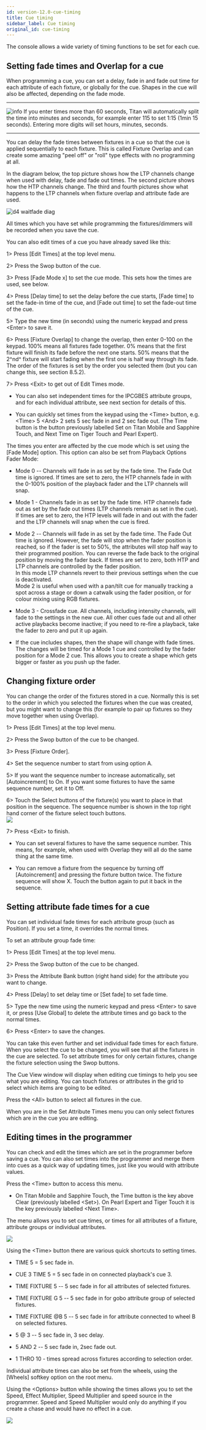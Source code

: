 ```yaml
---
id: version-12.0-cue-timing
title: Cue timing
sidebar_label: Cue timing
original_id: cue-timing
---
```


The console allows a wide variety of timing functions to be set for each
cue.

Setting fade times and Overlap for a cue
----------------------------------------

When programming a cue, you can set a delay, fade in and fade out time
for each attribute of each fixture, or globally for the cue. Shapes in
the cue will also be affected, depending on the fade mode.

  --------------------------------------------------------------------------------------------- ------------------------------------------------------------------------------------------------------------------------------------------------------------------------------------------------------------------------
  ![info](/docs/images/image6.png)   If you enter times more than 60 seconds, Titan will automatically split the time into minutes and seconds, for example enter 115 to set 1:15 (1min 15 seconds). Entering more digits will set hours, minutes, seconds.
  --------------------------------------------------------------------------------------------- ------------------------------------------------------------------------------------------------------------------------------------------------------------------------------------------------------------------------

You can delay the fade times between fixtures in a cue so that the cue
is applied sequentially to each fixture. This is called Fixture Overlap
and can create some amazing "peel off" or "roll" type effects with no
programming at all.

In the diagram below, the top picture shows how the LTP channels change
when used with delay, fade and fade out times. The second picture shows
how the HTP channels change. The third and fourth pictures show what
happens to the LTP channels when fixture overlap and attribute fade are
used.

![d4 waitfade
diag](/docs/images/image240.png)

All times which you have set while programming the fixtures/dimmers will
be recorded when you save the cue.

You can also edit times of a cue you have already saved like this:

1\> Press \[Edit Times\] at the top level menu.

2\> Press the Swop button of the cue.

3\> Press \[Fade Mode x\] to set the cue mode. This sets how the times
are used, see below.

4\> Press \[Delay time\] to set the delay before the cue starts, \[Fade
time\] to set the fade-in time of the cue, and \[Fade out time\] to set
the fade-out time of the cue.

5\> Type the new time (in seconds) using the numeric keypad and press
\<Enter\> to save it.

6\> Press \[Fixture Overlap\] to change the overlap, then enter 0-100 on
the keypad. 100% means all fixtures fade together. 0% means that the
first fixture will finish its fade before the next one starts. 50% means
that the 2^nd^ fixture will start fading when the first one is half way
through its fade. The order of the fixtures is set by the order you
selected them (but you can change this, see section 8.5.2).

7\> Press \<Exit\> to get out of Edit Times mode.

-   You can also set independent times for the IPCGBES attribute groups,
    and for each individual attribute, see next section for details of
    this.

-   You can quickly set times from the keypad using the \<Time\> button,
    e.g. \<Time\> 5 \<And\> 2 sets 5 sec fade in and 2 sec fade out.
    (The Time button is the button previously labelled Set on Titan
    Mobile and Sapphire Touch, and Next Time on Tiger Touch and Pearl
    Expert).

The times you enter are affected by the cue mode which is set using the
\[Fade Mode\] option. This option can also be set from Playback Options
Fader Mode:

-   Mode 0 -- Channels will fade in as set by the fade time. The Fade
    Out time is ignored. If times are set to zero, the HTP channels fade
    in with the 0-100% position of the playback fader and the LTP
    channels will snap.

-   Mode 1 - Channels fade in as set by the fade time. HTP channels fade
    out as set by the fade out times (LTP channels remain as set in the
    cue). If times are set to zero, the HTP levels will fade in and out
    with the fader and the LTP channels will snap when the cue is fired.

-   Mode 2 -- Channels will fade in as set by the fade time. The Fade
    Out time is ignored. However, the fade will stop when the fader
    position is reached, so if the fader is set to 50%, the attributes
    will stop half way to their programmed position. You can reverse the
    fade back to the original position by moving the fader back. If
    times are set to zero, both HTP and LTP channels are controlled by
    the fader position.\
    In this mode LTP channels revert to their previous settings when the
    cue is deactivated.\
    Mode 2 is useful when used with a pan/tilt cue for manually tracking
    a spot across a stage or down a catwalk using the fader position, or
    for colour mixing using RGB fixtures.

-   Mode 3 - Crossfade cue. All channels, including intensity channels,
    will fade to the settings in the new cue. All other cues fade out
    and all other active playbacks become inactive; if you need to
    re-fire a playback, take the fader to zero and put it up again.

-   If the cue includes shapes, then the shape will change with fade
    times. The changes will be timed for a Mode 1 cue and controlled by
    the fader position for a Mode 2 cue. This allows you to create a
    shape which gets bigger or faster as you push up the fader.

Changing fixture order
----------------------

You can change the order of the fixtures stored in a cue. Normally this
is set to the order in which you selected the fixtures when the cue was
created, but you might want to change this (for example to pair up
fixtures so they move together when using Overlap).

1\> Press \[Edit Times\] at the top level menu.

2\> Press the Swop button of the cue to be changed.

3\> Press \[Fixture Order\].

4\> Set the sequence number to start from using option A.

5\> If you want the sequence number to increase automatically, set
\[Autoincrement\] to On. If you want some fixtures to have the same
sequence number, set it to Off.

6\> Touch the Select buttons of the fixture(s) you want to place in that
position in the sequence. The sequence number is shown in the top right
hand corner of the fixture select touch buttons.\
![](/docs/images/image241.png)

7\> Press \<Exit\> to finish.

-   You can set several fixtures to have the same sequence number. This
    means, for example, when used with Overlap they will all do the same
    thing at the same time.

-   You can remove a fixture from the sequence by turning off
    \[Autoincrement\] and pressing the fixture button twice. The fixture
    sequence will show X. Touch the button again to put it back in the
    sequence.

Setting attribute fade times for a cue
--------------------------------------

You can set individual fade times for each attribute group (such as
Position). If you set a time, it overrides the normal times.

To set an attribute group fade time:

1\> Press \[Edit Times\] at the top level menu.

2\> Press the Swop button of the cue to be changed.

3\> Press the Attribute Bank button (right hand side) for the attribute
you want to change.

4\> Press \[Delay\] to set delay time or \[Set fade\] to set fade time.

5\> Type the new time using the numeric keypad and press \<Enter\> to
save it, or press \[Use Global\] to delete the attribute times and go
back to the normal times.

6\> Press \<Enter\> to save the changes.

You can take this even further and set individual fade times for each
fixture. When you select the cue to be changed, you will see that all
the fixtures in the cue are selected. To set attribute times for only
certain fixtures, change the fixture selection using the Swop buttons.

The Cue View window will display when editing cue timings to help you
see what you are editing. You can touch fixtures or attributes in the
grid to select which items are going to be edited.

Press the \<All\> button to select all fixtures in the cue.

When you are in the Set Attribute Times menu you can only select
fixtures which are in the cue you are editing.

Editing times in the programmer
-------------------------------

You can check and edit the times which are set in the programmer before
saving a cue. You can also set times into the programmer and merge them
into cues as a quick way of updating times, just like you would with
attribute values.

Press the \<Time\> button to access this menu.

-   On Titan Mobile and Sapphire Touch, the Time button is the key above
    Clear (previously labelled \<Set\>). On Pearl Expert and Tiger Touch
    it is the key previously labelled \<Next Time\>.

The menu allows you to set cue times, or times for all attributes of a
fixture, attribute groups or individual attributes.

![](/docs/images/image242.png)

Using the \<Time\> button there are various quick shortcuts to setting
times.

-   TIME 5 = 5 sec fade in.

-   CUE 3 TIME 5 = 5 sec fade in on connected playback\'s cue 3.

-   TIME FIXTURE 5 -- 5 sec fade in for all attributes of selected
    fixtures.

-   TIME FIXTURE G 5 -- 5 sec fade in for gobo attribute group of
    selected fixtures.

-   TIME FIXTURE \@B 5 -- 5 sec fade in for attribute connected to wheel
    B on selected fixtures.

-   5 @ 3 -- 5 sec fade in, 3 sec delay.

-   5 AND 2 -- 5 sec fade in, 2sec fade out.

-   1 THRO 10 - times spread across fixtures according to selection
    order.

Individual attribute times can also be set from the wheels, using the
\[Wheels\] softkey option on the root menu.

Using the \<Options\> button while showing the times allows you to set
the Speed, Effect Multiplier, Speed Multiplier and speed source in the
programmer. Speed and Speed Multiplier would only do anything if you
create a chase and would have no effect in a cue.

![](/docs/images/image243.png)


